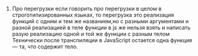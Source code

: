 1.  Про перегрузки
    если говорить про перегрузки в целом в строготипизированных языках, то перегрузка это реализация функций с одним и тем же названием,но с разными аргументами и разной реализацией в теле функции
    в js же нельзя взять и написать разую реализацию одной и той же функции с разным телом  
    Технически после транспиляции в JavaScript остается одна функция — та, что содержит тело.
